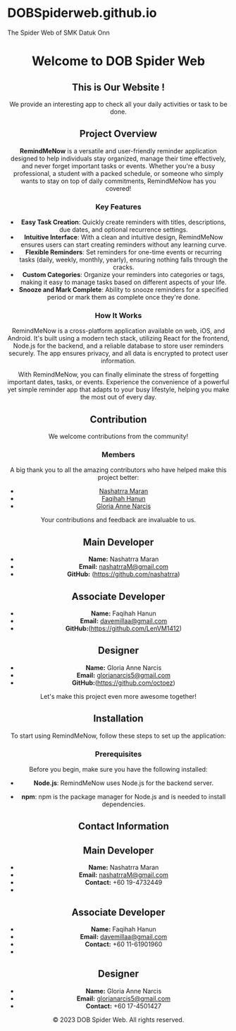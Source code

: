 # DOBSpiderweb.github.io
The Spider Web of SMK Datuk Onn
<!DOCTYPE html>
<html lang="en">
<head>
    <meta charset="UTF-8">
    <meta name="viewport" content="width=device-width, initial-scale=1.0">
   
</head>
<body>
    <header>
        <h1>Welcome to  DOB Spider Web</h1>
        <nav>
            
        
    


<main>
        <!-- Home section -->
        <section id="home">
            <h2>This is Our Website ! </h2>
            <p>We provide an interesting app to check all your daily activities or task to be done.</p>
           

## Project Overview

**RemindMeNow** is a versatile and user-friendly reminder application designed to help individuals stay organized, manage their time effectively, and never forget important tasks or events. Whether you're a busy professional, a student with a packed schedule, or someone who simply wants to stay on top of daily commitments, RemindMeNow has you covered!

### Key Features

- **Easy Task Creation**: Quickly create reminders with titles, descriptions, due dates, and optional recurrence settings.
- **Intuitive Interface**: With a clean and intuitive design, RemindMeNow ensures users can start creating reminders without any learning curve.
- **Flexible Reminders**: Set reminders for one-time events or recurring tasks (daily, weekly, monthly, yearly), ensuring nothing falls through the cracks.
- **Custom Categories**: Organize your reminders into categories or tags, making it easy to manage tasks based on different aspects of your life.
- **Snooze and Mark Complete**: Ability to snooze reminders for a specified period or mark them as complete once they're done.

 ### How It Works

RemindMeNow is a cross-platform application available on web, iOS, and Android. It's built using a modern tech stack, utilizing React for the frontend, Node.js for the backend, and a reliable database to store user reminders securely. The app ensures privacy, and all data is encrypted to protect user information.

With RemindMeNow, you can finally eliminate the stress of forgetting important dates, tasks, or events. Experience the convenience of a powerful yet simple reminder app that adapts to your busy lifestyle, helping you make the most out of every day.        
     
<h2>Contribution</h2>

We welcome contributions from the community!



### Members

A big thank you to all the amazing contributors who have helped make this project better:

- [Nashatrra Maran](https://github.com/nashatrra)
- [Faqihah Hanun](https://github.com/LenVM1412)
- [Gloria Anne Narcis](https://github.com/octoez)

Your contributions and feedback are invaluable to us. 


 ## Main Developer
 
- **Name:** Nashatrra Maran
- **Email:** nashatrraM@gmail.com
- **GitHub:** (https://github.com/nashatrra)
  
 ## Associate Developer
 
- **Name:** Faqihah Hanun
- **Email:** davemillaa@gmail.com
- **GitHub:**(https://github.com/LenVM1412)
 
 ## Designer
 
- **Name:** Gloria Anne Narcis
- **Email:** glorianarcis5@gmail.com
- **GitHub:**(https://github.com/octoez)

Let's make this project even more awesome together!
     
## Installation

To start using RemindMeNow, follow these steps to set up the application:

### Prerequisites

Before you begin, make sure you have the following installed:

- **Node.js**: RemindMeNow uses Node.js for the backend server.
- **npm**: npm is the package manager for Node.js and is needed to install dependencies.

    <h2>Contact Information</h2>

 ## Main Developer
 
- **Name:** Nashatrra Maran
- **Email:** nashatrraM@gmail.com
- **Contact:** +60 19-4732449
- 
 ## Associate Developer
 
- **Name:** Faqihah Hanun
- **Email:** davemillaa@gmail.com
- **Contact:** +60 11-61901960
- 
 ## Designer
 
- **Name:** Gloria Anne Narcis
- **Email:** glorianarcis5@gmail.com
- **Contact:** +60 17-4501427







<footer>
        <p>&copy; 2023 DOB Spider Web. All rights reserved.</p>
    </footer>
</html>
